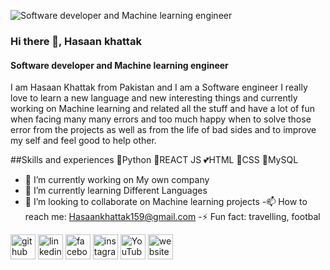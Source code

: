 ![Software developer and Machine learning  engineer ](https://media-exp1.licdn.com/dms/image/C5616AQHIQyfCKUX5zA/profile-displaybackgroundimage-shrink_200_800/0/1608697506805?e=1614211200&v=beta&t=zc2V6WoHRkRgWW9k5GyZjvZbxTUIIHuRUoTDOBwp_qQ)
### Hi there 👋, Hasaan khattak
#### Software developer and Machine learning  engineer 


I am Hasaan Khattak from Pakistan and I am a Software engineer I really love to learn a new language and new interesting things and currently working on Machine learning and related all the stuff and have a lot of fun when facing many many errors and too much happy when to solve those error from the projects as well as from the life of bad sides and to improve my self and feel good to help other.

##Skills and experiences
💖Python 
💟REACT JS
💕HTML 
💢CSS
💙MySQL

- 🔭 I’m currently working on My own company 
- 🌱 I’m currently learning Different Languages  
- 👯 I’m looking to collaborate on Machine learning projects 
-📫 How to reach me: Hasaankhattak159@gmail.com
-⚡ Fun fact: travelling, footbal


[<img src='https://cdn.jsdelivr.net/npm/simple-icons@3.0.1/icons/github.svg' alt='github' height='40'>](https://github.com/https://github.com/Hasaankhattak45)  [<img src='https://cdn.jsdelivr.net/npm/simple-icons@3.0.1/icons/linkedin.svg' alt='linkedin' height='40'>](https://www.linkedin.com/in/https://www.linkedin.com/in/hasaan-khattak-907a9b173//)  [<img src='https://cdn.jsdelivr.net/npm/simple-icons@3.0.1/icons/facebook.svg' alt='facebook' height='40'>](https://www.facebook.com/https://web.facebook.com/)  [<img src='https://cdn.jsdelivr.net/npm/simple-icons@3.0.1/icons/instagram.svg' alt='instagram' height='40'>](https://www.instagram.com/https://www.instagram.com//)  [<img src='https://cdn.jsdelivr.net/npm/simple-icons@3.0.1/icons/youtube.svg' alt='YouTube' height='40'>](https://www.youtube.com/channel/https://www.youtube.com/channel/UCSX6TVc_E9Dk7MTu6aeQNyw)  [<img src='https://cdn.jsdelivr.net/npm/simple-icons@3.0.1/icons/icloud.svg' alt='website' height='40'>](https://hasaankhattak.blogspot.com/)  

 


